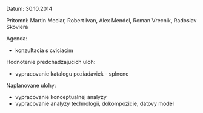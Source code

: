 Datum: 30.10.2014

Pritomni: Martin Meciar, Robert Ivan, Alex Mendel, Roman Vrecnik, Radoslav Skoviera

Agenda:
* konzultacia s cviciacim

Hodnotenie predchadzajucich uloh:
* vypracovanie katalogu poziadaviek - splnene 

Naplanovane ulohy:
* vypracovanie konceptualnej analyzy
* vypracovanie analyzy technologii, dokompozicie, datovy model

